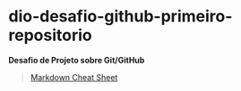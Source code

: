# dio-desafio-github-primeiro-repositorio
**Desafio de Projeto sobre Git/GitHub**
>[Markdown Cheat Sheet](https://www.markdownguide.org/cheat-sheet/)
